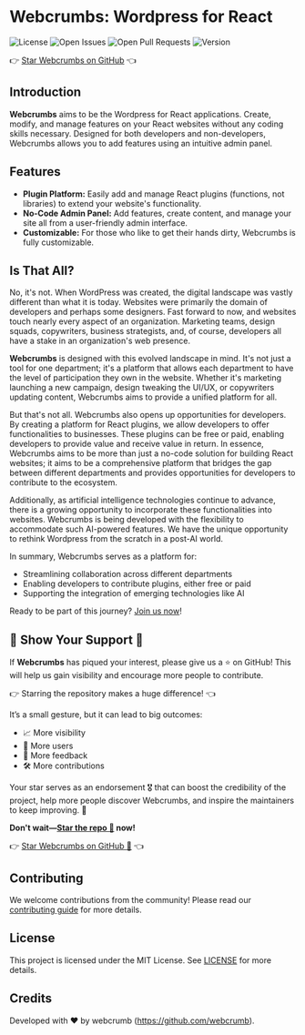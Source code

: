 # Webcrumbs: Wordpress for React

![License](https://img.shields.io/badge/license-MIT-blue.svg)
![Open Issues](https://img.shields.io/github/issues/[Your-GitHub-Username]/Webcrumbs)
![Open Pull Requests](https://img.shields.io/github/issues-pr/[Your-GitHub-Username]/Webcrumbs)
![Version](https://img.shields.io/github/v/release/[Your-GitHub-Username]/Webcrumbs?sort=semver)

👉 [Star Webcrumbs on GitHub](https://github.com/webcrumb/Webcrumbs/stargazers) 👈

## Introduction

**Webcrumbs** aims to be the Wordpress for React applications. Create, modify, and manage features on your React websites without any coding skills necessary. Designed for both developers and non-developers, Webcrumbs allows you to add features using an intuitive admin panel.

## Features

- **Plugin Platform:** Easily add and manage React plugins (functions, not libraries) to extend your website's functionality.
- **No-Code Admin Panel:** Add features, create content, and manage your site all from a user-friendly admin interface.
- **Customizable:** For those who like to get their hands dirty, Webcrumbs is fully customizable.

## Is That All?

No, it's not. When WordPress was created, the digital landscape was vastly different than what it is today. Websites were primarily the domain of developers and perhaps some designers. Fast forward to now, and websites touch nearly every aspect of an organization. Marketing teams, design squads, copywriters, business strategists, and, of course, developers all have a stake in an organization's web presence. 

**Webcrumbs** is designed with this evolved landscape in mind. It's not just a tool for one department; it's a platform that allows each department to have the level of participation they own in the website. Whether it's marketing launching a new campaign, design tweaking the UI/UX, or copywriters updating content, Webcrumbs aims to provide a unified platform for all.

But that's not all. Webcrumbs also opens up opportunities for developers. By creating a platform for React plugins, we allow developers to offer functionalities to businesses. These plugins can be free or paid, enabling developers to provide value and receive value in return. In essence, Webcrumbs aims to be more than just a no-code solution for building React websites; it aims to be a comprehensive platform that bridges the gap between different departments and provides opportunities for developers to contribute to the ecosystem.

Additionally, as artificial intelligence technologies continue to advance, there is a growing opportunity to incorporate these functionalities into websites. Webcrumbs is being developed with the flexibility to accommodate such AI-powered features. We have the unique opportunity to rethink Wordpress from the scratch in a post-AI world.

In summary, Webcrumbs serves as a platform for:
- Streamlining collaboration across different departments
- Enabling developers to contribute plugins, either free or paid
- Supporting the integration of emerging technologies like AI

Ready to be part of this journey? [Join us now](#Contributing)!

## 🌟 Show Your Support 🌟

If **Webcrumbs** has piqued your interest, please give us a ⭐️ on GitHub! This will help us gain visibility and encourage more people to contribute.

👉 Starring the repository makes a huge difference! 👈

It’s a small gesture, but it can lead to big outcomes:
- 📈 More visibility
- 👥 More users
- 💌 More feedback
- 🛠 More contributions

Your star serves as an endorsement 🎖️ that can boost the credibility of the project, help more people discover Webcrumbs, and inspire the maintainers to keep improving. 🚀

**Don't wait—[Star the repo 🌟](https://github.com/[Your-GitHub-Username]/Webcrumbs/stargazers) now!**

👉 [Star Webcrumbs on GitHub 🌟](https://github.com/[Your-GitHub-Username]/Webcrumbs/stargazers) 👈

## Contributing

We welcome contributions from the community! Please read our [contributing guide](CONTRIBUTING.md) for more details.

## License

This project is licensed under the MIT License. See [LICENSE](LICENSE) for more details.

## Credits

Developed with ❤️ by webcrumb (https://github.com/webcrumb).
